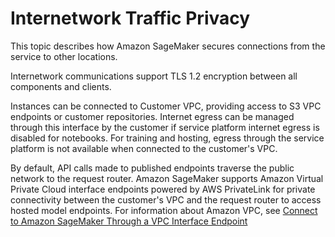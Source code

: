 # Internetwork Traffic Privacy<a name="inter-network-privacy"></a>

This topic describes how Amazon SageMaker secures connections from the service to other locations\.

Internetwork communications support TLS 1\.2 encryption between all components and clients\.

Instances can be connected to Customer VPC, providing access to S3 VPC endpoints or customer repositories\. Internet egress can be managed through this interface by the customer if service platform internet egress is disabled for notebooks\. For training and hosting, egress through the service platform is not available when connected to the customer's VPC\.

By default, API calls made to published endpoints traverse the public network to the request router\. Amazon SageMaker supports Amazon Virtual Private Cloud interface endpoints powered by AWS PrivateLink for private connectivity between the customer's VPC and the request router to access hosted model endpoints\. For information about Amazon VPC, see [Connect to Amazon SageMaker Through a VPC Interface Endpoint](interface-vpc-endpoint.md)